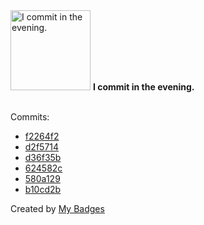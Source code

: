 <img src="https://my-badges.github.io/my-badges/evening-commits.png" alt="I commit in the evening." title="I commit in the evening." width="128">
<strong>I commit in the evening.</strong>
<br><br>

Commits:

- <a href="https://github.com/general-CbIC/poolex_prom_ex/commit/f2264f23ec8f99d04b406f1d02fb3f8c54042584">f2264f2</a>
- <a href="https://github.com/general-CbIC/poolex_prom_ex/commit/d2f57146ff34ee941742360feb1d48b27bfa34f6">d2f5714</a>
- <a href="https://github.com/general-CbIC/poolex_prom_ex/commit/d36f35ba522000d0bc4ac70a55bb7a3c6be22e72">d36f35b</a>
- <a href="https://github.com/general-CbIC/poolex_prom_ex/commit/624582cb977d867d4c5eaf99b79b68ce0fcdf26e">624582c</a>
- <a href="https://github.com/general-CbIC/poolex_prom_ex/commit/580a129b236bed665cb6315f7f76670ae89cdf08">580a129</a>
- <a href="https://github.com/general-CbIC/poolex/commit/b10cd2b6be753b1de21b5b641576165f08fe607f">b10cd2b</a>


Created by <a href="https://github.com/my-badges/my-badges">My Badges</a>